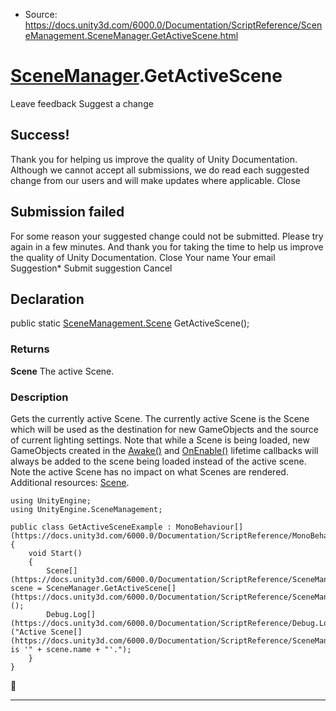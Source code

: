 * Source: https://docs.unity3d.com/6000.0/Documentation/ScriptReference/SceneManagement.SceneManager.GetActiveScene.html

#  [SceneManager](https://docs.unity3d.com/6000.0/Documentation/ScriptReference/SceneManagement.SceneManager.html).GetActiveScene
Leave feedback
Suggest a change
## Success!
Thank you for helping us improve the quality of Unity Documentation. Although we cannot accept all submissions, we do read each suggested change from our users and will make updates where applicable.
Close
## Submission failed
For some reason your suggested change could not be submitted. Please <a>try again</a> in a few minutes. And thank you for taking the time to help us improve the quality of Unity Documentation.
Close
Your name Your email Suggestion* Submit suggestion
Cancel
## Declaration
public static [SceneManagement.Scene](https://docs.unity3d.com/6000.0/Documentation/ScriptReference/SceneManagement.Scene.html) GetActiveScene(); 
### Returns
**Scene** The active Scene. 
### Description
Gets the currently active Scene.
The currently active Scene is the Scene which will be used as the destination for new GameObjects and the source of current lighting settings. Note that while a Scene is being loaded, new GameObjects created in the [Awake()](https://docs.unity3d.com/6000.0/Documentation/ScriptReference/MonoBehaviour.Awake.html) and [OnEnable()](https://docs.unity3d.com/6000.0/Documentation/ScriptReference/MonoBehaviour.OnEnable.html) lifetime callbacks will always be added to the scene being loaded instead of the active scene. Note the active Scene has no impact on what Scenes are rendered. Additional resources: [Scene](https://docs.unity3d.com/6000.0/Documentation/ScriptReference/SceneManagement.Scene.html).
```
using UnityEngine;
using UnityEngine.SceneManagement;  
  
public class GetActiveSceneExample : MonoBehaviour[](https://docs.unity3d.com/6000.0/Documentation/ScriptReference/MonoBehaviour.html)
{
    void Start()
    {
        Scene[](https://docs.unity3d.com/6000.0/Documentation/ScriptReference/SceneManagement.Scene.html) scene = SceneManager.GetActiveScene[](https://docs.unity3d.com/6000.0/Documentation/ScriptReference/SceneManagement.SceneManager.GetActiveScene.html)();
        Debug.Log[](https://docs.unity3d.com/6000.0/Documentation/ScriptReference/Debug.Log.html)("Active Scene[](https://docs.unity3d.com/6000.0/Documentation/ScriptReference/SceneManagement.Scene.html) is '" + scene.name + "'.");
    }
}

```

* * *
